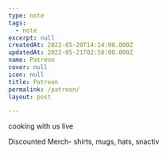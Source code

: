 ```yaml
---
type: note
tags:
  - note
excerpt: null
createdAt: 2022-05-20T14:14:00.000Z
updatedAt: 2022-05-21T02:58:00.000Z
name: Patreon
cover: null
icon: null
title: Patreon
permalink: /patreon/
layout: post

---
```


cooking with us live

Discounted Merch- shirts, mugs, hats, snactiv





